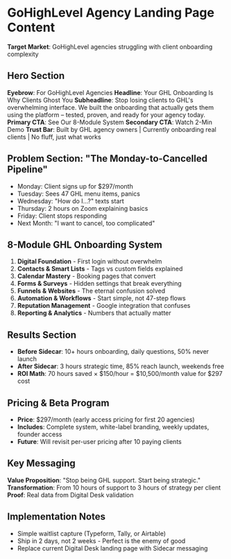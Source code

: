 # GoHighLevel Agency Landing Page Content

**Target Market**: GoHighLevel agencies struggling with client onboarding complexity

## Hero Section

**Eyebrow**: For GoHighLevel Agencies
**Headline**: Your GHL Onboarding Is Why Clients Ghost You
**Subheadline**: Stop losing clients to GHL's overwhelming interface. We built the onboarding that actually gets them using the platform – tested, proven, and ready for your agency today.
**Primary CTA**: See Our 8-Module System
**Secondary CTA**: Watch 2-Min Demo
**Trust Bar**: Built by GHL agency owners | Currently onboarding real clients | No fluff, just what works

## Problem Section: "The Monday-to-Cancelled Pipeline"

- Monday: Client signs up for $297/month
- Tuesday: Sees 47 GHL menu items, panics
- Wednesday: "How do I...?" texts start
- Thursday: 2 hours on Zoom explaining basics
- Friday: Client stops responding
- Next Month: "I want to cancel, too complicated"

## 8-Module GHL Onboarding System

1. **Digital Foundation** - First login without overwhelm
2. **Contacts & Smart Lists** - Tags vs custom fields explained
3. **Calendar Mastery** - Booking pages that convert
4. **Forms & Surveys** - Hidden settings that break everything
5. **Funnels & Websites** - The eternal confusion solved
6. **Automation & Workflows** - Start simple, not 47-step flows
7. **Reputation Management** - Google integration that confuses
8. **Reporting & Analytics** - Numbers that actually matter

## Results Section

- **Before Sidecar**: 10+ hours onboarding, daily questions, 50% never launch
- **After Sidecar**: 3 hours strategic time, 85% reach launch, weekends free
- **ROI Math**: 70 hours saved × $150/hour = $10,500/month value for $297 cost

## Pricing & Beta Program

- **Price**: $297/month (early access pricing for first 20 agencies)
- **Includes**: Complete system, white-label branding, weekly updates, founder access
- **Future**: Will revisit per-user pricing after 10 paying clients

## Key Messaging

**Value Proposition**: "Stop being GHL support. Start being strategic."
**Transformation**: From 10 hours of support to 3 hours of strategy per client
**Proof**: Real data from Digital Desk validation

## Implementation Notes

- Simple waitlist capture (Typeform, Tally, or Airtable)
- Ship in 2 days, not 2 weeks - Perfect is the enemy of good
- Replace current Digital Desk landing page with Sidecar messaging
